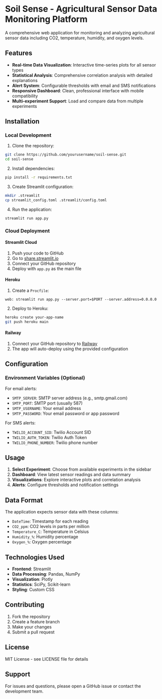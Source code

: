 # Soil Sense - Agricultural Sensor Data Monitoring Platform

A comprehensive web application for monitoring and analyzing agricultural sensor data including CO2, temperature, humidity, and oxygen levels.

## Features

- **Real-time Data Visualization**: Interactive time-series plots for all sensor types
- **Statistical Analysis**: Comprehensive correlation analysis with detailed explanations
- **Alert System**: Configurable thresholds with email and SMS notifications
- **Responsive Dashboard**: Clean, professional interface with mobile compatibility
- **Multi-experiment Support**: Load and compare data from multiple experiments

## Installation

### Local Development

1. Clone the repository:
```bash
git clone https://github.com/yourusername/soil-sense.git
cd soil-sense
```

2. Install dependencies:
```bash
pip install -r requirements.txt
```

3. Create Streamlit configuration:
```bash
mkdir .streamlit
cp streamlit_config.toml .streamlit/config.toml
```

4. Run the application:
```bash
streamlit run app.py
```

### Cloud Deployment

#### Streamlit Cloud
1. Push your code to GitHub
2. Go to [share.streamlit.io](https://share.streamlit.io)
3. Connect your GitHub repository
4. Deploy with `app.py` as the main file

#### Heroku
1. Create a `Procfile`:
```
web: streamlit run app.py --server.port=$PORT --server.address=0.0.0.0
```

2. Deploy to Heroku:
```bash
heroku create your-app-name
git push heroku main
```

#### Railway
1. Connect your GitHub repository to [Railway](https://railway.app)
2. The app will auto-deploy using the provided configuration

## Configuration

### Environment Variables (Optional)

For email alerts:
- `SMTP_SERVER`: SMTP server address (e.g., smtp.gmail.com)
- `SMTP_PORT`: SMTP port (usually 587)
- `SMTP_USERNAME`: Your email address
- `SMTP_PASSWORD`: Your email password or app password

For SMS alerts:
- `TWILIO_ACCOUNT_SID`: Twilio Account SID
- `TWILIO_AUTH_TOKEN`: Twilio Auth Token
- `TWILIO_PHONE_NUMBER`: Twilio phone number

## Usage

1. **Select Experiment**: Choose from available experiments in the sidebar
2. **Dashboard**: View latest sensor readings and data summary
3. **Visualizations**: Explore interactive plots and correlation analysis
4. **Alerts**: Configure thresholds and notification settings

## Data Format

The application expects sensor data with these columns:
- `DateTime`: Timestamp for each reading
- `CO2_ppm`: CO2 levels in parts per million
- `Temperature_C`: Temperature in Celsius
- `Humidity_%`: Humidity percentage
- `Oxygen_%`: Oxygen percentage

## Technologies Used

- **Frontend**: Streamlit
- **Data Processing**: Pandas, NumPy
- **Visualization**: Plotly
- **Statistics**: SciPy, Scikit-learn
- **Styling**: Custom CSS

## Contributing

1. Fork the repository
2. Create a feature branch
3. Make your changes
4. Submit a pull request

## License

MIT License - see LICENSE file for details

## Support

For issues and questions, please open a GitHub issue or contact the development team.
